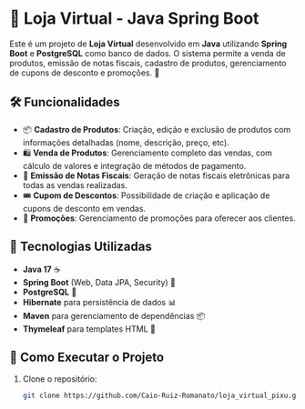 # 🛒 Loja Virtual - Java Spring Boot

Este é um projeto de **Loja Virtual** desenvolvido em **Java** utilizando **Spring Boot** e **PostgreSQL** como banco de dados. O sistema permite a venda de produtos, emissão de notas fiscais, cadastro de produtos, gerenciamento de cupons de desconto e promoções. 🎉

## 🛠️ Funcionalidades

- 📦 **Cadastro de Produtos**: Criação, edição e exclusão de produtos com informações detalhadas (nome, descrição, preço, etc).
- 🛍️ **Venda de Produtos**: Gerenciamento completo das vendas, com cálculo de valores e integração de métodos de pagamento.
- 🧾 **Emissão de Notas Fiscais**: Geração de notas fiscais eletrônicas para todas as vendas realizadas.
- 🎟️ **Cupom de Descontos**: Possibilidade de criação e aplicação de cupons de desconto em vendas.
- 🛒 **Promoções**: Gerenciamento de promoções para oferecer aos clientes.

## 🧰 Tecnologias Utilizadas

- **Java 17** ☕
- **Spring Boot** (Web, Data JPA, Security) 🌱
- **PostgreSQL** 🐘
- **Hibernate** para persistência de dados 📊
- **Maven** para gerenciamento de dependências 📦
- **Thymeleaf** para templates HTML 📄

## 🚀 Como Executar o Projeto

1. Clone o repositório:
   ```bash
   git clone https://github.com/Caio-Ruiz-Romanato/loja_virtual_pixu.git
